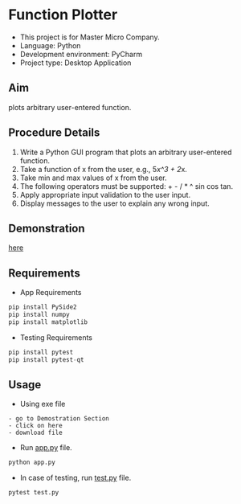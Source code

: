 # Function Plotter
- This project is for Master Micro Company.
- Language: Python
- Development environment: PyCharm
- Project type: Desktop Application
## Aim
plots arbitrary user-entered function. 
## Procedure Details
1. Write a Python GUI program that plots an arbitrary user-entered function.
2. Take a function of x from the user, e.g., 5*x^3 + 2*x.
3. Take min and max values of x from the user.
4. The following operators must be supported: + - / * ^ sin cos tan.
5. Apply appropriate input validation to the user input.
6. Display messages to the user to explain any wrong input.
## Demonstration
[here](https://drive.google.com/file/d/12FxyGjwCZvZFZ-VcZ-CdAiSJNpkCr3BA/view?usp=sharing)

## Requirements
* App Requirements 
```python
pip install PySide2
pip install numpy
pip install matplotlib
```
* Testing Requirements
```python
pip install pytest
pip install pytest-qt
```

## Usage
* Using exe file
```
- go to Demostration Section
- click on here
- download file
```
* Run [app.py](app.py) file.
```python
python app.py
```
* In case of testing, run [test.py](test.py) file.
```python
pytest test.py
```
